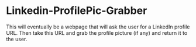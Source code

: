 # Linkedin-ProfilePic-Grabber
This will eventually be a webpage that will ask the user for a LinkedIn profile URL. Then take this URL and grab the profile picture (if any) and return it to the user.
